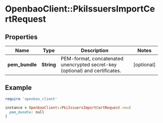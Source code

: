 # OpenbaoClient::PkiIssuersImportCertRequest

## Properties

| Name | Type | Description | Notes |
| ---- | ---- | ----------- | ----- |
| **pem_bundle** | **String** | PEM-format, concatenated unencrypted secret-key (optional) and certificates. | [optional] |

## Example

```ruby
require 'openbao_client'

instance = OpenbaoClient::PkiIssuersImportCertRequest.new(
  pem_bundle: null
)
```

